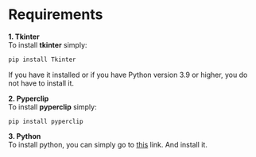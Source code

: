 # Requirements

**1. Tkinter**<br>
To install **tkinter** simply:<br>
```bash
pip install Tkinter
```
If you have it installed or if you have Python version 3.9 or higher, you do not have to install it.

**2. Pyperclip**<br>
To install **pyperclip** simply:
```
pip install pyperclip
```
**3. Python**<br>
To install python, you can simply go to [this](https://www.python.org/downloads/) link. And install it.